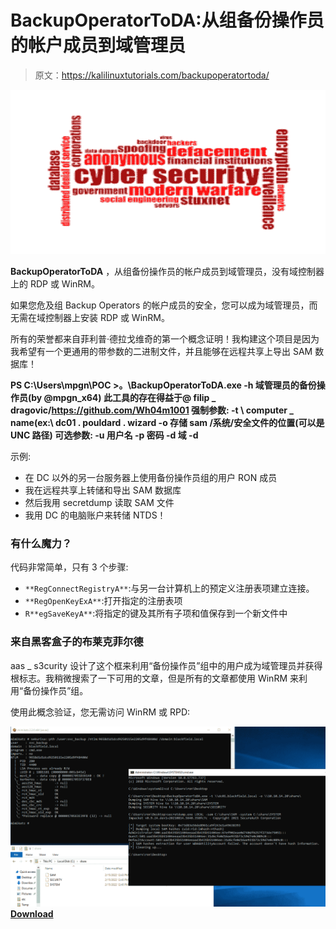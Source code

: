 # BackupOperatorToDA:从组备份操作员的帐户成员到域管理员

> 原文：<https://kalilinuxtutorials.com/backupoperatortoda/>

[![](img//ec76511767dbf8243caa88f57451cef7.png)](https://blogger.googleusercontent.com/img/b/R29vZ2xl/AVvXsEimUsQbpJ-HnzmDpLwfZcE_dJka6Fym_E-QjPBUMyDRMhUqMcrEXMfxb5BH2ZpiHiOE2Du0GL56mFYXhORcNe1y_tA3_NH7Mc5h4XqEVUL5cXssCXYvGXKnnOxHQHHnPveTH9IIvk-zo8HOZydyBhrPhreQrOpSZmwYnoH3bRbA99b5CKHQVNicrYPb/s728/download%20(1).png)

**BackupOperatorToDA** ，从组备份操作员的帐户成员到域管理员，没有域控制器上的 RDP 或 WinRM。

如果您危及组 Backup Operators 的帐户成员的安全，您可以成为域管理员，而无需在域控制器上安装 RDP 或 WinRM。

所有的荣誉都来自菲利普·德拉戈维奇的第一个概念证明！我构建这个项目是因为我希望有一个更通用的带参数的二进制文件，并且能够在远程共享上导出 SAM 数据库！

**PS C:\Users\mpgn\POC >。\BackupOperatorToDA.exe -h
域管理员的备份操作员(by @mpgn_x64)
此工具的存在得益于@ filip _ dragovic/https://github.com/Wh04m1001
强制参数:
-t \ computer _ name(ex:\ dc01 . pouldard . wizard
-o 存储 sam /系统/安全文件的位置(可以是 UNC 路径)
可选参数:
-u 用户名
-p 密码
-d 域
-d**

示例:

*   在 DC 以外的另一台服务器上使用备份操作员组的用户 RON 成员
*   我在远程共享上转储和导出 SAM 数据库
*   然后我用 secretdump 读取 SAM 文件
*   我用 DC 的电脑账户来转储 NTDS！

### 有什么魔力？

代码非常简单，只有 3 个步骤:

*   `**RegConnectRegistryA**`:与另一台计算机上的预定义注册表项建立连接。
*   `**RegOpenKeyExA**`:打开指定的注册表项
*   `R**egSaveKeyA**`:将指定的键及其所有子项和值保存到一个新文件中

### 来自黑客盒子的布莱克菲尔德

aas _ s3curity 设计了这个框来利用“备份操作员”组中的用户成为域管理员并获得根标志。我稍微搜索了一下可用的文章，但是所有的文章都使用 WinRM 来利用“备份操作员”组。

使用此概念验证，您无需访问 WinRM 或 RPD:

![](img//931a9b7d4ebed5486b6e9324106d7e7e.png)[**Download**](https://github.com/mpgn/BackupOperatorToDA)